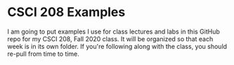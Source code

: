 # CSCI 208 Examples

I am going to put examples I use for class lectures and labs in this GitHub repo for my CSCI 208, Fall 2020 class.  It will be organized so that each week is in its own folder.  If you're following along with the class, you should re-pull from time to time.
